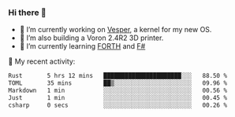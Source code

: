 ### Hi there 👋

<!--
**berkus/berkus** is a ✨ _special_ ✨ repository because its `README.md` (this file) appears on your GitHub profile.

Here are some ideas to get you started:

- 🔭 I’m currently working on ...
- 🌱 I’m currently learning ...
- 👯 I’m looking to collaborate on ...
- 🤔 I’m looking for help with ...
- 💬 Ask me about ...
- 📫 How to reach me: ...
- 😄 Pronouns: ...
- ⚡ Fun fact: ...
-->

- 🔭 I’m currently working on [Vesper](https://github.com/metta-systems/vesper), a kernel for my new OS.
- 🔭 I’m also building a Voron 2.4R2 3D printer.
- 🌱 I’m currently learning [FORTH](http://forth.com/starting-forth/) and [F#](https://fsharpforfunandprofit.com/)

💼 My recent activity:

<!--START_SECTION:waka-->

```txt
Rust       5 hrs 12 mins   ██████████████████████░░░   88.50 %
TOML       35 mins         ██▒░░░░░░░░░░░░░░░░░░░░░░   09.96 %
Markdown   1 min           ░░░░░░░░░░░░░░░░░░░░░░░░░   00.56 %
Just       1 min           ░░░░░░░░░░░░░░░░░░░░░░░░░   00.45 %
csharp     0 secs          ░░░░░░░░░░░░░░░░░░░░░░░░░   00.26 %
```

<!--END_SECTION:waka-->
